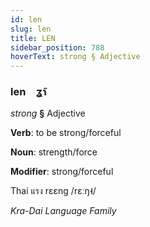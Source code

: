 ```yaml
---
id: len
slug: len
title: LEN
sidebar_position: 788
hoverText: strong § Adjective
---
```


### len&emsp;<span kind="abugida">ʓ̃ɿ</span>

*strong* **§** Adjective

**Verb**: to be strong/forceful

**Noun**: strength/force

**Modifier**: strong/forceful

Thai แรง rɛɛng /rɛːŋ˧/

*Kra-Dai Language Family*